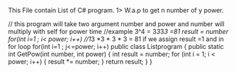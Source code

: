 This File contain List of C# program.
1> W.a.p to get n number of y power.


// this program will take two argument number and power and number will multiply with self for power time
//example 3^4 = 3*3*3*3 =81  result = number for(int i=1 ; i< power; i++)
//1*3 *3 * 3 * 3 = 81 if we assign result =1 and in for loop for(int i=1 ; j<=power; i++)
 public class Listprogram
    {
        public static int GetPow(int number, int power)
        {
            int result = number;
            for (int i = 1; i < power; i++)
            {
                result *= number;
            }
            return result;
        }
    }